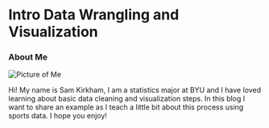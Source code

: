# Intro Data Wrangling and Visualization

### About Me

![Picture of Me](IMG_3403.jpeg)

Hi! My name is Sam Kirkham, I am a statistics major at BYU and I have loved learning about basic data cleaning and visualization steps. In this blog I want to share an example as I teach a little bit about this process using sports data. I hope you enjoy!

